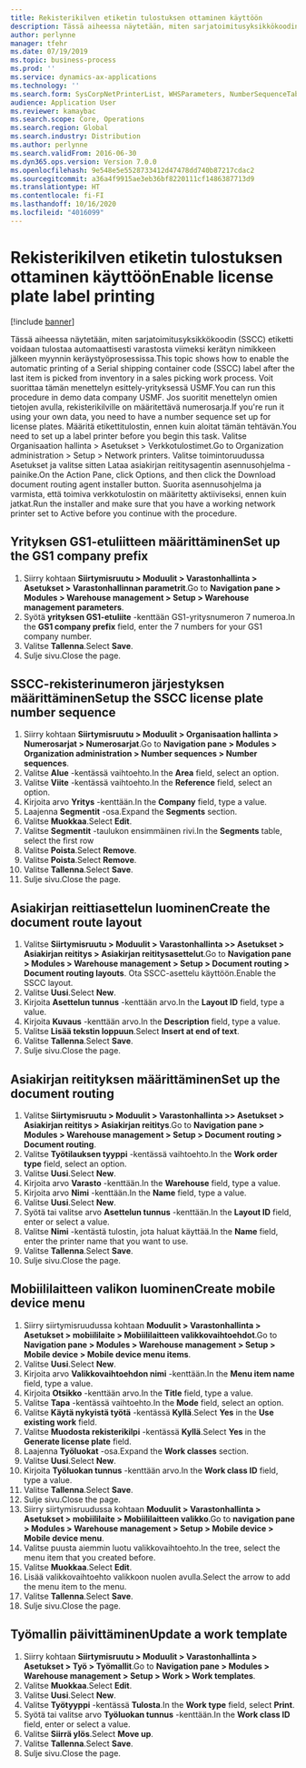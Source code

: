 ```yaml
---
title: Rekisterikilven etiketin tulostuksen ottaminen käyttöön
description: Tässä aiheessa näytetään, miten sarjatoimitusyksikkökoodin (SSCC) etiketti voidaan tulostaa automaattisesti varastosta viimeksi kerätyn nimikkeen jälkeen myynnin keräystyöprosessissa.
author: perlynne
manager: tfehr
ms.date: 07/19/2019
ms.topic: business-process
ms.prod: ''
ms.service: dynamics-ax-applications
ms.technology: ''
ms.search.form: SysCorpNetPrinterList, WHSParameters, NumberSequenceTableListPage, NumberSequenceDetails, WHSDocumentRoutingLayout, WHSDocumentRouting, WHSRFMenuItem, WHSRFMenu, WHSWorkTemplateTable, WHSLicensePlateLabelBuildConfig, WHSLicensePlateLabel
audience: Application User
ms.reviewer: kamaybac
ms.search.scope: Core, Operations
ms.search.region: Global
ms.search.industry: Distribution
ms.author: perlynne
ms.search.validFrom: 2016-06-30
ms.dyn365.ops.version: Version 7.0.0
ms.openlocfilehash: 9e548e5e5528733412d47478dd740b87217cdac2
ms.sourcegitcommit: a36a4f9915ae3eb36bf8220111cf1486387713d9
ms.translationtype: HT
ms.contentlocale: fi-FI
ms.lasthandoff: 10/16/2020
ms.locfileid: "4016099"
---
```

# <a name="enable-license-plate-label-printing"></a><span data-ttu-id="78b23-103">Rekisterikilven etiketin tulostuksen ottaminen käyttöön</span><span class="sxs-lookup"><span data-stu-id="78b23-103">Enable license plate label printing</span></span>

[!include [banner](../../includes/banner.md)]

<span data-ttu-id="78b23-104">Tässä aiheessa näytetään, miten sarjatoimitusyksikkökoodin (SSCC) etiketti voidaan tulostaa automaattisesti varastosta viimeksi kerätyn nimikkeen jälkeen myynnin keräystyöprosessissa.</span><span class="sxs-lookup"><span data-stu-id="78b23-104">This topic shows how to enable the automatic printing of a Serial shipping container code (SSCC) label after the last item is picked from inventory in a sales picking work process.</span></span> <span data-ttu-id="78b23-105">Voit suorittaa tämän menettelyn esittely-yrityksessä USMF.</span><span class="sxs-lookup"><span data-stu-id="78b23-105">You can run this procedure in demo data company USMF.</span></span> <span data-ttu-id="78b23-106">Jos suoritit menettelyn omien tietojen avulla, rekisterikilville on määritettävä numerosarja.</span><span class="sxs-lookup"><span data-stu-id="78b23-106">If you're run it using your own data, you need to have a number sequence set up for license plates.</span></span> <span data-ttu-id="78b23-107">Määritä etikettitulostin, ennen kuin aloitat tämän tehtävän.</span><span class="sxs-lookup"><span data-stu-id="78b23-107">You need to set up a label printer before you begin this task.</span></span> <span data-ttu-id="78b23-108">Valitse Organisaation hallinta > Asetukset > Verkkotulostimet.</span><span class="sxs-lookup"><span data-stu-id="78b23-108">Go to Organization administration > Setup > Network printers.</span></span> <span data-ttu-id="78b23-109">Valitse toimintoruudussa Asetukset ja valitse sitten Lataa asiakirjan reititysagentin asennusohjelma -painike.</span><span class="sxs-lookup"><span data-stu-id="78b23-109">On the Action Pane, click Options, and then click the Download document routing agent installer button.</span></span> <span data-ttu-id="78b23-110">Suorita asennusohjelma ja varmista, että toimiva verkkotulostin on määritetty aktiiviseksi, ennen kuin jatkat.</span><span class="sxs-lookup"><span data-stu-id="78b23-110">Run the installer and make sure that you have a working network printer set to Active before you continue with the procedure.</span></span>


## <a name="set-up-the-gs1-company-prefix"></a><span data-ttu-id="78b23-111">Yrityksen GS1-etuliitteen määrittäminen</span><span class="sxs-lookup"><span data-stu-id="78b23-111">Set up the GS1 company prefix</span></span>
1. <span data-ttu-id="78b23-112">Siirry kohtaan **Siirtymisruutu > Moduulit > Varastonhallinta > Asetukset > Varastonhallinnan parametrit**.</span><span class="sxs-lookup"><span data-stu-id="78b23-112">Go to **Navigation pane > Modules > Warehouse management > Setup > Warehouse management parameters**.</span></span>
2. <span data-ttu-id="78b23-113">Syötä **yrityksen GS1-etuliite** -kenttään GS1-yritysnumeron 7 numeroa.</span><span class="sxs-lookup"><span data-stu-id="78b23-113">In the **GS1 company prefix** field, enter the 7 numbers for your GS1 company number.</span></span>
3. <span data-ttu-id="78b23-114">Valitse **Tallenna**.</span><span class="sxs-lookup"><span data-stu-id="78b23-114">Select **Save**.</span></span>
4. <span data-ttu-id="78b23-115">Sulje sivu.</span><span class="sxs-lookup"><span data-stu-id="78b23-115">Close the page.</span></span>

## <a name="setup-the-sscc-license-plate-number-sequence"></a><span data-ttu-id="78b23-116">SSCC-rekisterinumeron järjestyksen määrittäminen</span><span class="sxs-lookup"><span data-stu-id="78b23-116">Setup the SSCC license plate number sequence</span></span>
1. <span data-ttu-id="78b23-117">Siirry kohtaan **Siirtymisruutu > Moduulit > Organisaation hallinta > Numerosarjat > Numerosarjat**.</span><span class="sxs-lookup"><span data-stu-id="78b23-117">Go to **Navigation pane > Modules > Organization administration > Number sequences > Number sequences**.</span></span>
2. <span data-ttu-id="78b23-118">Valitse **Alue** -kentässä vaihtoehto.</span><span class="sxs-lookup"><span data-stu-id="78b23-118">In the **Area** field, select an option.</span></span>
3. <span data-ttu-id="78b23-119">Valitse **Viite** -kentässä vaihtoehto.</span><span class="sxs-lookup"><span data-stu-id="78b23-119">In the **Reference** field, select an option.</span></span>
4. <span data-ttu-id="78b23-120">Kirjoita arvo **Yritys** -kenttään.</span><span class="sxs-lookup"><span data-stu-id="78b23-120">In the **Company** field, type a value.</span></span>
5. <span data-ttu-id="78b23-121">Laajenna **Segmentit** -osa.</span><span class="sxs-lookup"><span data-stu-id="78b23-121">Expand the **Segments** section.</span></span>
6. <span data-ttu-id="78b23-122">Valitse **Muokkaa**.</span><span class="sxs-lookup"><span data-stu-id="78b23-122">Select **Edit**.</span></span>
7. <span data-ttu-id="78b23-123">Valitse **Segmentit** -taulukon ensimmäinen rivi.</span><span class="sxs-lookup"><span data-stu-id="78b23-123">In the **Segments** table, select the first row</span></span>
8. <span data-ttu-id="78b23-124">Valitse **Poista**.</span><span class="sxs-lookup"><span data-stu-id="78b23-124">Select **Remove**.</span></span>
9. <span data-ttu-id="78b23-125">Valitse **Poista**.</span><span class="sxs-lookup"><span data-stu-id="78b23-125">Select **Remove**.</span></span>
10. <span data-ttu-id="78b23-126">Valitse **Tallenna**.</span><span class="sxs-lookup"><span data-stu-id="78b23-126">Select **Save**.</span></span>
11. <span data-ttu-id="78b23-127">Sulje sivu.</span><span class="sxs-lookup"><span data-stu-id="78b23-127">Close the page.</span></span>

## <a name="create-the-document-route-layout"></a><span data-ttu-id="78b23-128">Asiakirjan reittiasettelun luominen</span><span class="sxs-lookup"><span data-stu-id="78b23-128">Create the document route layout</span></span>
1. <span data-ttu-id="78b23-129">Valitse **Siirtymisruutu > Moduulit > Varastonhallinta >> Asetukset > Asiakirjan reititys > Asiakirjan reititysasettelut**.</span><span class="sxs-lookup"><span data-stu-id="78b23-129">Go to **Navigation pane > Modules > Warehouse management > Setup > Document routing > Document routing layouts**.</span></span> <span data-ttu-id="78b23-130">Ota SSCC-asettelu käyttöön.</span><span class="sxs-lookup"><span data-stu-id="78b23-130">Enable the SSCC layout.</span></span>  
2. <span data-ttu-id="78b23-131">Valitse **Uusi**.</span><span class="sxs-lookup"><span data-stu-id="78b23-131">Select **New**.</span></span>
3. <span data-ttu-id="78b23-132">Kirjoita **Asettelun tunnus** -kenttään arvo.</span><span class="sxs-lookup"><span data-stu-id="78b23-132">In the **Layout ID** field, type a value.</span></span>
4. <span data-ttu-id="78b23-133">Kirjoita **Kuvaus** -kenttään arvo.</span><span class="sxs-lookup"><span data-stu-id="78b23-133">In the **Description** field, type a value.</span></span>
5. <span data-ttu-id="78b23-134">Valitse **Lisää tekstin loppuun**.</span><span class="sxs-lookup"><span data-stu-id="78b23-134">Select **Insert at end of text**.</span></span>
6. <span data-ttu-id="78b23-135">Valitse **Tallenna**.</span><span class="sxs-lookup"><span data-stu-id="78b23-135">Select **Save**.</span></span>
7. <span data-ttu-id="78b23-136">Sulje sivu.</span><span class="sxs-lookup"><span data-stu-id="78b23-136">Close the page.</span></span>

## <a name="set-up-the-document-routing"></a><span data-ttu-id="78b23-137">Asiakirjan reitityksen määrittäminen</span><span class="sxs-lookup"><span data-stu-id="78b23-137">Set up the document routing</span></span>
1. <span data-ttu-id="78b23-138">Valitse **Siirtymisruutu > Moduulit > Varastonhallinta >> Asetukset > Asiakirjan reititys > Asiakirjan reititys**.</span><span class="sxs-lookup"><span data-stu-id="78b23-138">Go to **Navigation pane > Modules > Warehouse management > Setup > Document routing > Document routing**.</span></span>
2. <span data-ttu-id="78b23-139">Valitse **Työtilauksen tyyppi** -kentässä vaihtoehto.</span><span class="sxs-lookup"><span data-stu-id="78b23-139">In the **Work order type** field, select an option.</span></span>
3. <span data-ttu-id="78b23-140">Valitse **Uusi**.</span><span class="sxs-lookup"><span data-stu-id="78b23-140">Select **New**.</span></span>
4. <span data-ttu-id="78b23-141">Kirjoita arvo **Varasto** -kenttään.</span><span class="sxs-lookup"><span data-stu-id="78b23-141">In the **Warehouse** field, type a value.</span></span>
5. <span data-ttu-id="78b23-142">Kirjoita arvo **Nimi** -kenttään.</span><span class="sxs-lookup"><span data-stu-id="78b23-142">In the **Name** field, type a value.</span></span>
6. <span data-ttu-id="78b23-143">Valitse **Uusi**.</span><span class="sxs-lookup"><span data-stu-id="78b23-143">Select **New**.</span></span>
7. <span data-ttu-id="78b23-144">Syötä tai valitse arvo **Asettelun tunnus** -kenttään.</span><span class="sxs-lookup"><span data-stu-id="78b23-144">In the **Layout ID** field, enter or select a value.</span></span>
8. <span data-ttu-id="78b23-145">Valitse **Nimi** -kentästä tulostin, jota haluat käyttää.</span><span class="sxs-lookup"><span data-stu-id="78b23-145">In the **Name** field, enter the printer name that you want to use.</span></span>
9. <span data-ttu-id="78b23-146">Valitse **Tallenna**.</span><span class="sxs-lookup"><span data-stu-id="78b23-146">Select **Save**.</span></span>
10. <span data-ttu-id="78b23-147">Sulje sivu.</span><span class="sxs-lookup"><span data-stu-id="78b23-147">Close the page.</span></span>

## <a name="create-mobile-device-menu"></a><span data-ttu-id="78b23-148">Mobiililaitteen valikon luominen</span><span class="sxs-lookup"><span data-stu-id="78b23-148">Create mobile device menu</span></span>
1. <span data-ttu-id="78b23-149">Siirry siirtymisruudussa kohtaan **Moduulit > Varastonhallinta > Asetukset > mobiililaite > Mobiililaitteen valikkovaihtoehdot**.</span><span class="sxs-lookup"><span data-stu-id="78b23-149">Go to **Navigation pane > Modules > Warehouse management > Setup > Mobile device > Mobile device menu items**.</span></span>
2. <span data-ttu-id="78b23-150">Valitse **Uusi**.</span><span class="sxs-lookup"><span data-stu-id="78b23-150">Select **New**.</span></span>
3. <span data-ttu-id="78b23-151">Kirjoita arvo **Valikkovaihtoehdon nimi** -kenttään.</span><span class="sxs-lookup"><span data-stu-id="78b23-151">In the **Menu item name** field, type a value.</span></span>
4. <span data-ttu-id="78b23-152">Kirjoita **Otsikko** -kenttään arvo.</span><span class="sxs-lookup"><span data-stu-id="78b23-152">In the **Title** field, type a value.</span></span>
5. <span data-ttu-id="78b23-153">Valitse **Tapa** -kentässä vaihtoehto.</span><span class="sxs-lookup"><span data-stu-id="78b23-153">In the **Mode** field, select an option.</span></span>
6. <span data-ttu-id="78b23-154">Valitse **Käytä nykyistä työtä** -kentässä **Kyllä**.</span><span class="sxs-lookup"><span data-stu-id="78b23-154">Select **Yes** in the **Use existing work** field.</span></span>
7. <span data-ttu-id="78b23-155">Valitse **Muodosta rekisterikilpi** -kentässä **Kyllä**.</span><span class="sxs-lookup"><span data-stu-id="78b23-155">Select **Yes** in the **Generate license plate** field.</span></span>
8. <span data-ttu-id="78b23-156">Laajenna **Työluokat** -osa.</span><span class="sxs-lookup"><span data-stu-id="78b23-156">Expand the **Work classes** section.</span></span>
9. <span data-ttu-id="78b23-157">Valitse **Uusi**.</span><span class="sxs-lookup"><span data-stu-id="78b23-157">Select **New**.</span></span>
10. <span data-ttu-id="78b23-158">Kirjoita **Työluokan tunnus** -kenttään arvo.</span><span class="sxs-lookup"><span data-stu-id="78b23-158">In the **Work class ID** field, type a value.</span></span>
11. <span data-ttu-id="78b23-159">Valitse **Tallenna**.</span><span class="sxs-lookup"><span data-stu-id="78b23-159">Select **Save**.</span></span>
12. <span data-ttu-id="78b23-160">Sulje sivu.</span><span class="sxs-lookup"><span data-stu-id="78b23-160">Close the page.</span></span>
13. <span data-ttu-id="78b23-161">Siirry siirtymisruudussa kohtaan **Moduulit > Varastonhallinta > Asetukset > mobiililaite > Mobiililaitteen valikko**.</span><span class="sxs-lookup"><span data-stu-id="78b23-161">Go to **navigation pane > Modules > Warehouse management > Setup > Mobile device > Mobile device menu**.</span></span>
14. <span data-ttu-id="78b23-162">Valitse puusta aiemmin luotu valikkovaihtoehto.</span><span class="sxs-lookup"><span data-stu-id="78b23-162">In the tree, select the menu item that you created before.</span></span>
15. <span data-ttu-id="78b23-163">Valitse **Muokkaa**.</span><span class="sxs-lookup"><span data-stu-id="78b23-163">Select **Edit**.</span></span>
16. <span data-ttu-id="78b23-164">Lisää valikkovaihtoehto valikkoon nuolen avulla.</span><span class="sxs-lookup"><span data-stu-id="78b23-164">Select the arrow to add the menu item to the menu.</span></span>
17. <span data-ttu-id="78b23-165">Valitse **Tallenna**.</span><span class="sxs-lookup"><span data-stu-id="78b23-165">Select **Save**.</span></span>
18. <span data-ttu-id="78b23-166">Sulje sivu.</span><span class="sxs-lookup"><span data-stu-id="78b23-166">Close the page.</span></span>

## <a name="update-a-work-template"></a><span data-ttu-id="78b23-167">Työmallin päivittäminen</span><span class="sxs-lookup"><span data-stu-id="78b23-167">Update a work template</span></span>
1. <span data-ttu-id="78b23-168">Siirry kohtaan **Siirtymisruutu > Moduulit > Varastonhallinta > Asetukset > Työ > Työmallit**.</span><span class="sxs-lookup"><span data-stu-id="78b23-168">Go to **Navigation pane > Modules > Warehouse management > Setup > Work > Work templates**.</span></span>
2. <span data-ttu-id="78b23-169">Valitse **Muokkaa**.</span><span class="sxs-lookup"><span data-stu-id="78b23-169">Select **Edit**.</span></span>
3. <span data-ttu-id="78b23-170">Valitse **Uusi**.</span><span class="sxs-lookup"><span data-stu-id="78b23-170">Select **New**.</span></span>
4. <span data-ttu-id="78b23-171">Valitse **Työtyyppi** -kentässä **Tulosta**.</span><span class="sxs-lookup"><span data-stu-id="78b23-171">In the **Work type** field, select **Print**.</span></span>
5. <span data-ttu-id="78b23-172">Syötä tai valitse arvo **Työluokan tunnus** -kenttään.</span><span class="sxs-lookup"><span data-stu-id="78b23-172">In the **Work class ID** field, enter or select a value.</span></span>
6. <span data-ttu-id="78b23-173">Valitse **Siirrä ylös**.</span><span class="sxs-lookup"><span data-stu-id="78b23-173">Select **Move up**.</span></span>
7. <span data-ttu-id="78b23-174">Valitse **Tallenna**.</span><span class="sxs-lookup"><span data-stu-id="78b23-174">Select **Save**.</span></span>
8. <span data-ttu-id="78b23-175">Sulje sivu.</span><span class="sxs-lookup"><span data-stu-id="78b23-175">Close the page.</span></span>

